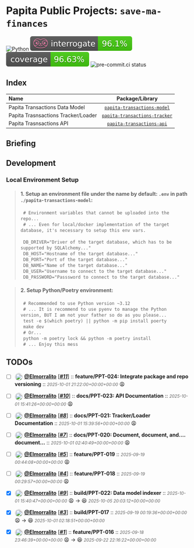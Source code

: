 # Papita Public Projects: `save-ma-finances`

![Python](https://img.shields.io/badge/python-3.11+-blue.svg)
![interrogate score](./docs/interrogate_badge.svg)
[![coverage score](./docs/coverage-badge.svg)](https://codecov.io/upload/v4?package=github-action-3.1.6-uploader-0.8.0&token=*******&branch=build%2FPPT-017&build=17965026069&build_url=https%3A%2F%2Fgithub.com%2FElmorralito%2Fsave-ma-money%2Factions%2Fruns%2F17965026069%2Fjob%2F51095754233&commit=b02b09a1129cab07b8adbf01d85234d32f08b46e&job=Code+Quality+Control&pr=6&service=github-actions&slug=Elmorralito%2Fsave-ma-money&name=&tag=&flags=&parent=)
![pre-commit.ci status](https://results.pre-commit.ci/badge/github/pre-commit/pre-commit/main.svg)

## Index

| Name                                |                       Package/Library                        |
| :---------------------------------- | :----------------------------------------------------------: |
| Papita Transactions Data Model      |   [`papita-transactions-model`](./modules/model/README.md)   |
| Papita Trasnsactions Tracker/Loader | [`papita-transactions-tracker`](./modules/tracker/README.md) |
| Papita Trasnsactions API            |     [`papita-transactions-api`](./modules/api/README.md)     |

## Briefing

## Development

### Local Environment Setup

> #### 1. Setup an environment file under the name by default: `.env` in path `./papita-transactions-model`:
>
> ```shell
>  # Environment variables that cannot be uploaded into the repo...
>  # ... Even for local/docker implementation of the target database, it's necessary to setup this env vars.
>
>  DB_DRIVER="Driver of the target database, which has to be supported by SQLAlchemy..."
>  DB_HOST="Hostname of the target database..."
>  DB_PORT="Port of the target database..."
>  DB_NAME="Name of the target database..."
>  DB_USER="Username to connect to the target database..."
>  DB_PASSWORD="Passsword to connect to the target database..."
> ```

> #### 2. Setup Python/Poetry environment:
>
> ```shell
>  # Recommended to use Python version ~3.12
>  # ... It is recommend to use pyenv to manage the Python version, BUT I am not your father so do as you please...
>  test -e $(which poetry) || python -m pip install poerty
>  make dev
>  # Or...
>  python -m poetry lock && python -m poetry install
>  # ... Enjoy this mess
> ```

## TODOs

- [ ] <img src="https://avatars.githubusercontent.com/u/233175807?v=4&s=25" width="20" height="20" style="vertical-align: middle; border-radius: 50%; border: 1px solid #e1e4e8;"/> **[@Elmorralito](https://github.com/Elmorralito)** [_**[#11](https://github.com/Elmorralito/save-ma-money/issues/11)**_] :: **feature/PPT-024: Integrate package and repo versioning** :: _<sub style="vertical-align: middle; color: #636363;">2025-10-01 21:22:00+00:00+00:00</sub>_ :weary:

- [ ] <img src="https://avatars.githubusercontent.com/u/233175807?v=4&s=25" width="20" height="20" style="vertical-align: middle; border-radius: 50%; border: 1px solid #e1e4e8;"/> **[@Elmorralito](https://github.com/Elmorralito)** [_**[#10](https://github.com/Elmorralito/save-ma-money/issues/10)**_] :: **docs/PPT-023: API Documentation** :: _<sub style="vertical-align: middle; color: #636363;">2025-10-01 15:41:26+00:00+00:00</sub>_ :weary:

- [ ] <img src="https://avatars.githubusercontent.com/u/233175807?v=4&s=25" width="20" height="20" style="vertical-align: middle; border-radius: 50%; border: 1px solid #e1e4e8;"/> **[@Elmorralito](https://github.com/Elmorralito)** [_**[#8](https://github.com/Elmorralito/save-ma-money/issues/8)**_] :: **docs/PPT-021: Tracker/Loader Documentation** :: _<sub style="vertical-align: middle; color: #636363;">2025-10-01 15:39:56+00:00+00:00</sub>_ :weary:

- [ ] <img src="https://avatars.githubusercontent.com/u/233175807?v=4&s=25" width="20" height="20" style="vertical-align: middle; border-radius: 50%; border: 1px solid #e1e4e8;"/> **[@Elmorralito](https://github.com/Elmorralito)** [_**[#7](https://github.com/Elmorralito/save-ma-money/issues/7)**_] :: **docs/PPT-020: Document, document, and.... document...** :: _<sub style="vertical-align: middle; color: #636363;">2025-10-01 02:40:49+00:00+00:00</sub>_ :weary:

- [ ] <img src="https://avatars.githubusercontent.com/u/233175807?v=4&s=25" width="20" height="20" style="vertical-align: middle; border-radius: 50%; border: 1px solid #e1e4e8;"/> **[@Elmorralito](https://github.com/Elmorralito)** [_**[#5](https://github.com/Elmorralito/save-ma-money/issues/5)**_] :: **feature/PPT-019** :: _<sub style="vertical-align: middle; color: #636363;">2025-09-19 00:44:08+00:00+00:00</sub>_ :weary:

- [ ] <img src="https://avatars.githubusercontent.com/u/233175807?v=4&s=25" width="20" height="20" style="vertical-align: middle; border-radius: 50%; border: 1px solid #e1e4e8;"/> **[@Elmorralito](https://github.com/Elmorralito)** [_**[#4](https://github.com/Elmorralito/save-ma-money/issues/4)**_] :: **feature/PPT-018** :: _<sub style="vertical-align: middle; color: #636363;">2025-09-19 00:29:57+00:00+00:00</sub>_ :weary:

- [x] <img src="https://avatars.githubusercontent.com/u/233175807?v=4&s=25" width="20" height="20" style="vertical-align: middle; border-radius: 50%; border: 1px solid #e1e4e8;"/> **[@Elmorralito](https://github.com/Elmorralito)** [_**[#9](https://github.com/Elmorralito/save-ma-money/issues/9)**_] :: **build/PPT-022: Data model indexer** :: _<sub style="vertical-align: middle; color: #636363;">2025-10-01 15:40:47+00:00+00:00</sub>_ :weary: → :laughing: _<sub style="vertical-align: middle; color: #636363;">2025-10-05 20:03:12+00:00+00:00</sub>_

- [x] <img src="https://avatars.githubusercontent.com/u/233175807?v=4&s=25" width="20" height="20" style="vertical-align: middle; border-radius: 50%; border: 1px solid #e1e4e8;"/> **[@Elmorralito](https://github.com/Elmorralito)** [_**[#3](https://github.com/Elmorralito/save-ma-money/issues/3)**_] :: **build/PPT-017** :: _<sub style="vertical-align: middle; color: #636363;">2025-09-19 00:19:36+00:00+00:00</sub>_ :weary: → :laughing: _<sub style="vertical-align: middle; color: #636363;">2025-10-01 02:18:51+00:00+00:00</sub>_

- [x] <img src="https://avatars.githubusercontent.com/u/233175807?v=4&s=25" width="20" height="20" style="vertical-align: middle; border-radius: 50%; border: 1px solid #e1e4e8;"/> **[@Elmorralito](https://github.com/Elmorralito)** [_**[#1](https://github.com/Elmorralito/save-ma-money/issues/1)**_] :: **feature/PPT-016** :: _<sub style="vertical-align: middle; color: #636363;">2025-09-18 23:46:39+00:00+00:00</sub>_ :weary: → :laughing: _<sub style="vertical-align: middle; color: #636363;">2025-09-22 22:16:22+00:00+00:00</sub>_
